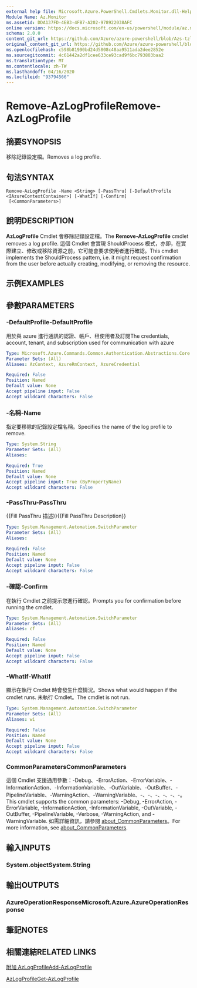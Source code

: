 ```yaml
---
external help file: Microsoft.Azure.PowerShell.Cmdlets.Monitor.dll-Help.xml
Module Name: Az.Monitor
ms.assetid: DDA137FD-4EB3-4FB7-A202-978922038AFC
online version: https://docs.microsoft.com/en-us/powershell/module/az.monitor/remove-azlogprofile
schema: 2.0.0
content_git_url: https://github.com/Azure/azure-powershell/blob/Azs-tzl/src/Monitor/Monitor/help/Remove-AzLogProfile.md
original_content_git_url: https://github.com/Azure/azure-powershell/blob/Azs-tzl/src/Monitor/Monitor/help/Remove-AzLogProfile.md
ms.openlocfilehash: c598b81990bd24d5808c48aa9511ada2dee2852e
ms.sourcegitcommit: 4c61442a2df1cee633ce93cad9f6bc793803baa2
ms.translationtype: MT
ms.contentlocale: zh-TW
ms.lasthandoff: 04/16/2020
ms.locfileid: "93794566"
---
```

# <span data-ttu-id="ec0c7-101">Remove-AzLogProfile</span><span class="sxs-lookup"><span data-stu-id="ec0c7-101">Remove-AzLogProfile</span></span>

## <span data-ttu-id="ec0c7-102">摘要</span><span class="sxs-lookup"><span data-stu-id="ec0c7-102">SYNOPSIS</span></span>
<span data-ttu-id="ec0c7-103">移除記錄設定檔。</span><span class="sxs-lookup"><span data-stu-id="ec0c7-103">Removes a log profile.</span></span>

## <span data-ttu-id="ec0c7-104">句法</span><span class="sxs-lookup"><span data-stu-id="ec0c7-104">SYNTAX</span></span>

```
Remove-AzLogProfile -Name <String> [-PassThru] [-DefaultProfile <IAzureContextContainer>] [-WhatIf] [-Confirm]
 [<CommonParameters>]
```

## <span data-ttu-id="ec0c7-105">說明</span><span class="sxs-lookup"><span data-stu-id="ec0c7-105">DESCRIPTION</span></span>
<span data-ttu-id="ec0c7-106">**AzLogProfile** Cmdlet 會移除記錄設定檔。</span><span class="sxs-lookup"><span data-stu-id="ec0c7-106">The **Remove-AzLogProfile** cmdlet removes a log profile.</span></span>
<span data-ttu-id="ec0c7-107">這個 Cmdlet 會實現 ShouldProcess 模式，亦即，在實際建立、修改或移除資源之前，它可能會要求使用者進行確認。</span><span class="sxs-lookup"><span data-stu-id="ec0c7-107">This cmdlet implements the ShouldProcess pattern, i.e. it might request confirmation from the user before actually creating, modifying, or removing the resource.</span></span>

## <span data-ttu-id="ec0c7-108">示例</span><span class="sxs-lookup"><span data-stu-id="ec0c7-108">EXAMPLES</span></span>

## <span data-ttu-id="ec0c7-109">參數</span><span class="sxs-lookup"><span data-stu-id="ec0c7-109">PARAMETERS</span></span>

### <span data-ttu-id="ec0c7-110">-DefaultProfile</span><span class="sxs-lookup"><span data-stu-id="ec0c7-110">-DefaultProfile</span></span>
<span data-ttu-id="ec0c7-111">用於與 azure 進行通訊的認證、帳戶、租使用者及訂閱</span><span class="sxs-lookup"><span data-stu-id="ec0c7-111">The credentials, account, tenant, and subscription used for communication with azure</span></span>

```yaml
Type: Microsoft.Azure.Commands.Common.Authentication.Abstractions.Core.IAzureContextContainer
Parameter Sets: (All)
Aliases: AzContext, AzureRmContext, AzureCredential

Required: False
Position: Named
Default value: None
Accept pipeline input: False
Accept wildcard characters: False
```

### <span data-ttu-id="ec0c7-112">-名稱</span><span class="sxs-lookup"><span data-stu-id="ec0c7-112">-Name</span></span>
<span data-ttu-id="ec0c7-113">指定要移除的記錄設定檔名稱。</span><span class="sxs-lookup"><span data-stu-id="ec0c7-113">Specifies the name of the log profile to remove.</span></span>

```yaml
Type: System.String
Parameter Sets: (All)
Aliases:

Required: True
Position: Named
Default value: None
Accept pipeline input: True (ByPropertyName)
Accept wildcard characters: False
```

### <span data-ttu-id="ec0c7-114">-PassThru</span><span class="sxs-lookup"><span data-stu-id="ec0c7-114">-PassThru</span></span>
<span data-ttu-id="ec0c7-115">{{Fill PassThru 描述}}</span><span class="sxs-lookup"><span data-stu-id="ec0c7-115">{{Fill PassThru Description}}</span></span>

```yaml
Type: System.Management.Automation.SwitchParameter
Parameter Sets: (All)
Aliases:

Required: False
Position: Named
Default value: None
Accept pipeline input: False
Accept wildcard characters: False
```

### <span data-ttu-id="ec0c7-116">-確認</span><span class="sxs-lookup"><span data-stu-id="ec0c7-116">-Confirm</span></span>
<span data-ttu-id="ec0c7-117">在執行 Cmdlet 之前提示您進行確認。</span><span class="sxs-lookup"><span data-stu-id="ec0c7-117">Prompts you for confirmation before running the cmdlet.</span></span>

```yaml
Type: System.Management.Automation.SwitchParameter
Parameter Sets: (All)
Aliases: cf

Required: False
Position: Named
Default value: None
Accept pipeline input: False
Accept wildcard characters: False
```

### <span data-ttu-id="ec0c7-118">-WhatIf</span><span class="sxs-lookup"><span data-stu-id="ec0c7-118">-WhatIf</span></span>
<span data-ttu-id="ec0c7-119">顯示在執行 Cmdlet 時會發生什麼情況。</span><span class="sxs-lookup"><span data-stu-id="ec0c7-119">Shows what would happen if the cmdlet runs.</span></span> <span data-ttu-id="ec0c7-120">未執行 Cmdlet。</span><span class="sxs-lookup"><span data-stu-id="ec0c7-120">The cmdlet is not run.</span></span>

```yaml
Type: System.Management.Automation.SwitchParameter
Parameter Sets: (All)
Aliases: wi

Required: False
Position: Named
Default value: None
Accept pipeline input: False
Accept wildcard characters: False
```

### <span data-ttu-id="ec0c7-121">CommonParameters</span><span class="sxs-lookup"><span data-stu-id="ec0c7-121">CommonParameters</span></span>
<span data-ttu-id="ec0c7-122">這個 Cmdlet 支援通用參數：-Debug、-ErrorAction、-ErrorVariable、-InformationAction、-InformationVariable、-OutVariable、-OutBuffer、-PipelineVariable、-WarningAction、-WarningVariable、-、-、-、-、-、-。</span><span class="sxs-lookup"><span data-stu-id="ec0c7-122">This cmdlet supports the common parameters: -Debug, -ErrorAction, -ErrorVariable, -InformationAction, -InformationVariable, -OutVariable, -OutBuffer, -PipelineVariable, -Verbose, -WarningAction, and -WarningVariable.</span></span> <span data-ttu-id="ec0c7-123">如需詳細資訊，請參閱 [about_CommonParameters](http://go.microsoft.com/fwlink/?LinkID=113216)。</span><span class="sxs-lookup"><span data-stu-id="ec0c7-123">For more information, see [about_CommonParameters](http://go.microsoft.com/fwlink/?LinkID=113216).</span></span>

## <span data-ttu-id="ec0c7-124">輸入</span><span class="sxs-lookup"><span data-stu-id="ec0c7-124">INPUTS</span></span>

### <span data-ttu-id="ec0c7-125">System.object</span><span class="sxs-lookup"><span data-stu-id="ec0c7-125">System.String</span></span>

## <span data-ttu-id="ec0c7-126">輸出</span><span class="sxs-lookup"><span data-stu-id="ec0c7-126">OUTPUTS</span></span>

### <span data-ttu-id="ec0c7-127">AzureOperationResponse</span><span class="sxs-lookup"><span data-stu-id="ec0c7-127">Microsoft.Azure.AzureOperationResponse</span></span>

## <span data-ttu-id="ec0c7-128">筆記</span><span class="sxs-lookup"><span data-stu-id="ec0c7-128">NOTES</span></span>

## <span data-ttu-id="ec0c7-129">相關連結</span><span class="sxs-lookup"><span data-stu-id="ec0c7-129">RELATED LINKS</span></span>

[<span data-ttu-id="ec0c7-130">附加 AzLogProfile</span><span class="sxs-lookup"><span data-stu-id="ec0c7-130">Add-AzLogProfile</span></span>](./Add-AzLogProfile.md)

[<span data-ttu-id="ec0c7-131">AzLogProfile</span><span class="sxs-lookup"><span data-stu-id="ec0c7-131">Get-AzLogProfile</span></span>](./Get-AzLogProfile.md)


